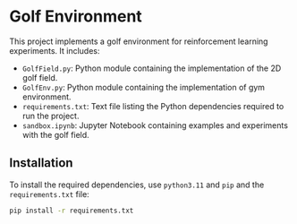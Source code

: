 # Golf Environment

This project implements a golf environment for reinforcement learning experiments. It includes:

- `GolfField.py`: Python module containing the implementation of the 2D golf field.
- `GolfEnv.py`: Python module containing the implementation of gym environment.
- `requirements.txt`: Text file listing the Python dependencies required to run the project.
- `sandbox.ipynb`: Jupyter Notebook containing examples and experiments with the golf field.

## Installation

To install the required dependencies, use `python3.11` and `pip` and the `requirements.txt` file:

```bash
pip install -r requirements.txt
```
